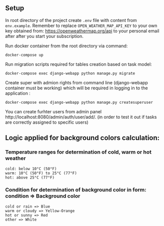 ## Setup
In root directory of the project create `.env` file with content from `env.example`.
Remember to replace `OPEN_WEATHER_MAP_API_KEY` to your own key obtained from: https://openweathermap.org/api to your personal email after after you start your subscription.


Run docker container from the root directory via command:

```
docker-compose up
```
Run migration scripts required for tables creation based on task model:
```
docker-compose exec django-webapp python manage.py migrate
```

Create super with admion rights from command line (django-webapp container must be working) which will be required in logging in to the application :
```
docker-compose exec django-webapp python manage.py createsuperuser
```
You can create furhter users from admin panel http://localhost:8080/admin/auth/user/add/.
(in order to test it out if tasks are correctly assigned to specific users)

## Logic applied for background colors calculation:
### Temperature ranges for determination of cold, warm or hot weather
```
cold: below 10°C (50°F)
warm: 10°C (50°F) to 25°C (77°F)
hot: above 25°C (77°F)
```
### Condition for determination of background color in form: condition => Background color
```
cold or rain => Blue
warm or cloudy => Yellow-Orange
hot or sunny => Red
other => White
```

